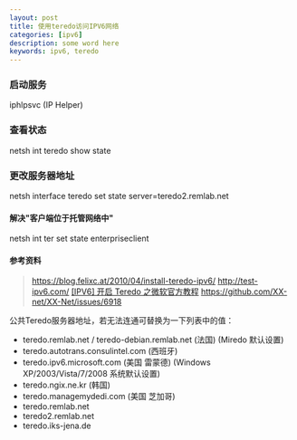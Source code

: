 ```yaml
---
layout: post
title: 使用teredo访问IPV6网络
categories: [ipv6]
description: some word here
keywords: ipv6, teredo
---
```



### 启动服务
iphlpsvc (IP Helper)

### 查看状态
netsh int teredo show state

### 更改服务器地址
netsh interface teredo set state server=teredo2.remlab.net

#### 解决"客户端位于托管网络中"
netsh int ter set state enterpriseclient

#### 参考资料
> https://blog.felixc.at/2010/04/install-teredo-ipv6/
> http://test-ipv6.com/
> [[IPV6] 开启 Teredo 之微软官方教程](https://github.com/XX-net/XX-Net/issues/7156)
> https://github.com/XX-net/XX-Net/issues/6918

公共Teredo服务器地址，若无法连通可替换为一下列表中的值：
* teredo.remlab.net / teredo-debian.remlab.net (法国) (Miredo 默认设置)
* teredo.autotrans.consulintel.com (西班牙)
* teredo.ipv6.microsoft.com (美国 雷蒙德) (Windows XP/2003/Vista/7/2008 系统默认设置)
* teredo.ngix.ne.kr (韩国)
* teredo.managemydedi.com (美国 芝加哥)
* teredo.remlab.net
* teredo2.remlab.net
* teredo.iks-jena.de